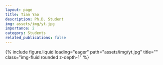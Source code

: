 ```yaml
---
layout: page
title: Tian Yao
description: Ph.D. Student
img: assets/img/yt.jpg
importance: 2
category: Students
related_publications: false
---
```




<div class="row">
    <div class="col-sm-8 mt-3 mt-md-0">
        <!-- <p>Email: yt20@m.fudan.edu.cn</p> -->
        <!-- <p>Ph.D. Student</p> -->
    </div>
    <div class="col-sm-4 mt-3 mt-md-0">
        {% include figure.liquid loading="eager" path="assets/img/yt.jpg" title="" class="img-fluid rounded z-depth-1" %}
    </div>
</div>
